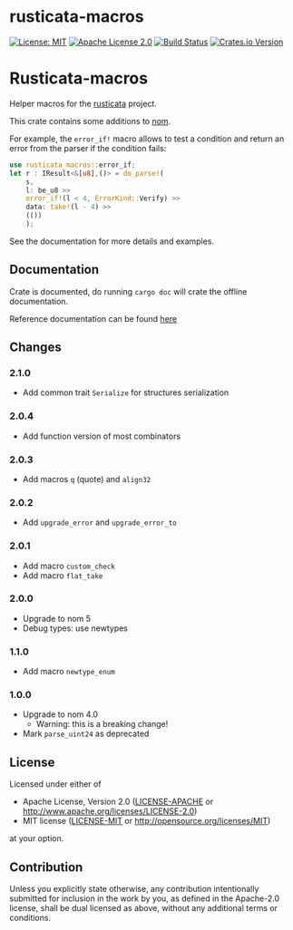 # rusticata-macros

[![License: MIT](https://img.shields.io/badge/License-MIT-yellow.svg)](./LICENSE-MIT)
[![Apache License 2.0](https://img.shields.io/badge/License-Apache%202.0-blue.svg)](./LICENSE-APACHE)
[![Build Status](https://travis-ci.org/rusticata/rusticata-macros.svg?branch=master)](https://travis-ci.org/rusticata/rusticata-macros)
[![Crates.io Version](https://img.shields.io/crates/v/rusticata-macros.svg)](https://crates.io/crates/rusticata-macros)

<!-- cargo-sync-readme start -->

# Rusticata-macros

Helper macros for the [rusticata](https://github.com/rusticata) project.

This crate contains some additions to [nom](https://github.com/Geal/nom).

For example, the `error_if!` macro allows to test a condition and return an error from the parser if the condition
fails:

```rust
use rusticata_macros::error_if;
let r : IResult<&[u8],()> = do_parse!(
    s,
    l: be_u8 >>
    error_if!(l < 4, ErrorKind::Verify) >>
    data: take!(l - 4) >>
    (())
    );
```

See the documentation for more details and examples.

<!-- cargo-sync-readme end -->

## Documentation

Crate is documented, do running `cargo doc` will crate the offline documentation.

Reference documentation can be found [here](https://docs.rs/rusticata-macros/)

## Changes

### 2.1.0

- Add common trait `Serialize` for structures serialization

### 2.0.4

- Add function version of most combinators

### 2.0.3

- Add macros `q` (quote) and `align32`

### 2.0.2

- Add `upgrade_error` and `upgrade_error_to`

### 2.0.1

- Add macro `custom_check`
- Add macro `flat_take`

### 2.0.0

- Upgrade to nom 5
- Debug types: use newtypes

### 1.1.0

- Add macro `newtype_enum`

### 1.0.0

- Upgrade to nom 4.0
  - Warning: this is a breaking change!
- Mark `parse_uint24` as deprecated

## License

Licensed under either of

 * Apache License, Version 2.0
   ([LICENSE-APACHE](LICENSE-APACHE) or http://www.apache.org/licenses/LICENSE-2.0)
 * MIT license
   ([LICENSE-MIT](LICENSE-MIT) or http://opensource.org/licenses/MIT)

at your option.

## Contribution

Unless you explicitly state otherwise, any contribution intentionally submitted
for inclusion in the work by you, as defined in the Apache-2.0 license, shall be
dual licensed as above, without any additional terms or conditions.

